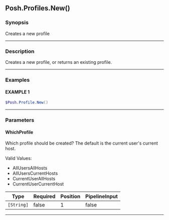 Posh.Profiles.New()
-------------------




### Synopsis
Creates a new profile



---


### Description

Creates a new profile, or returns an existing profile.



---


### Examples
#### EXAMPLE 1
```PowerShell
$Posh.Profile.New()
```



---


### Parameters
#### **WhichProfile**

Which profile should be created?
The default is the current user's current host.



Valid Values:

* AllUsersAllHosts
* AllUsersCurrentHosts
* CurrentUserAllHosts
* CurrentUserCurrentHost






|Type      |Required|Position|PipelineInput|
|----------|--------|--------|-------------|
|`[String]`|false   |1       |false        |





---

